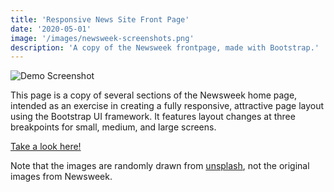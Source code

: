 ```yaml
---
title: 'Responsive News Site Front Page'
date: '2020-05-01'
image: '/images/newsweek-screenshots.png'
description: 'A copy of the Newsweek frontpage, made with Bootstrap.'
---
```


![Demo Screenshot](/images/newsweek-screenshots.png)

This page is a copy of several sections of the Newsweek home page, intended as an exercise in creating a fully responsive, attractive page layout using the Bootstrap UI framework.  It features layout changes at three breakpoints for small, medium, and large screens.

[Take a look here!](https://kaivandivier.github.io/responsive-bootstrap-newsweek)

Note that the images are randomly drawn from [unsplash](https://source.unsplash.com/), not the original images from Newsweek.
